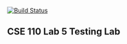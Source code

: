 [![Build Status](https://travis-ci.org/Kawaamai/CSE110Lab5Testing.svg?branch=master)](https://travis-ci.org/Kawaamai/CSE110Lab5Testing)

## CSE 110 Lab 5 Testing Lab